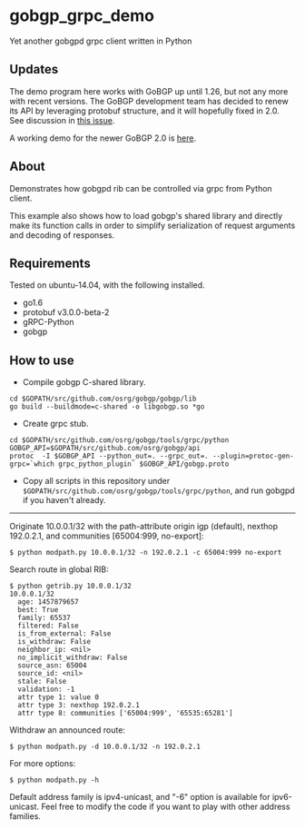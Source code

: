 # gobgp_grpc_demo
Yet another gobgpd grpc client written in Python

## Updates
The demo program here works with GoBGP up until 1.26, but not any more with recent versions. The GoBGP development team has decided to renew its API by leveraging protobuf structure, and it will hopefully fixed in 2.0. See discussion in [this issue](https://github.com/osrg/gobgp/issues/1763).

A working demo for the newer GoBGP 2.0 is [here](https://github.com/tamihiro/gobgp_grpc_demo).

## About
Demonstrates how gobgpd rib can be controlled via grpc from Python client. 

This example also shows how to load gobgp's shared library and directly make its function calls in order to simplify serialization of request arguments and decoding of responses.

## Requirements

Tested on ubuntu-14.04, with the following installed. 

* go1.6
* protobuf v3.0.0-beta-2
* gRPC-Python
* gobgp

## How to use

* Compile gobgp C-shared library.
```
cd $GOPATH/src/github.com/osrg/gobgp/gobgp/lib
go build --buildmode=c-shared -o libgobgp.so *go
```

* Create grpc stub.
```
cd $GOPATH/src/github.com/osrg/gobgp/tools/grpc/python
GOBGP_API=$GOPATH/src/github.com/osrg/gobgp/api
protoc  -I $GOBGP_API --python_out=. --grpc_out=. --plugin=protoc-gen-grpc=`which grpc_python_plugin` $GOBGP_API/gobgp.proto
```

* Copy all scripts in this repository under `$GOPATH/src/github.com/osrg/gobgp/tools/grpc/python`, and run gobgpd if you haven't already.

---
Originate 10.0.0.1/32 with the path-attribute origin igp (default), nexthop 192.0.2.1, and communities [65004:999, no-export]:
```
$ python modpath.py 10.0.0.1/32 -n 192.0.2.1 -c 65004:999 no-export
```

Search route in global RIB:
```
$ python getrib.py 10.0.0.1/32
10.0.0.1/32
  age: 1457879657
  best: True
  family: 65537
  filtered: False
  is_from_external: False
  is_withdraw: False
  neighbor_ip: <nil>
  no_implicit_withdraw: False
  source_asn: 65004
  source_id: <nil>
  stale: False
  validation: -1
  attr type 1: value 0
  attr type 3: nexthop 192.0.2.1
  attr type 8: communities ['65004:999', '65535:65281']
  ```
  
Withdraw an announced route:
  ```
  $ python modpath.py -d 10.0.0.1/32 -n 192.0.2.1
  ```

For more options:
  ```
  $ python modpath.py -h
  ```

Default address family is ipv4-unicast, and "-6" option is available for ipv6-unicast.
Feel free to modify the code if you want to play with other address families.
